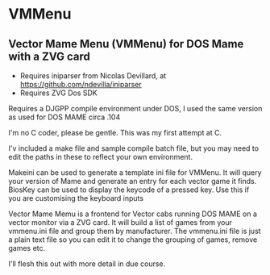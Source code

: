 # VMMenu
## Vector Mame Menu (VMMenu) for DOS Mame with a ZVG card

 - Requires iniparser from Nicolas Devillard, at
   https://github.com/ndevilla/iniparser
 - Requires ZVG Dos SDK

Requires a DJGPP compile environment under DOS, I used the same version as used for DOS MAME circa .104

I'm no C coder, please be gentle. This was my first attempt at C.

I'v included a make file and sample compile batch file, but you may need to edit the paths in these to reflect your own environment.

Makeini can be used to generate a template ini file for VMMenu. It will query your version of Mame and generate an entry for each vector game it finds.
BiosKey can be used to display the keycode of a pressed key. Use this if you are customising the keyboard inputs

Vector Mame Memu is a frontend for Vector cabs running DOS MAME on a vector monitor via a ZVG card. It will build a list of games from your vmmenu.ini file and group them by manufacturer. The vmmenu.ini file is just a plain text file so you can edit it to change the grouping of games, remove games etc.

I'll flesh this out with more detail in due course.

<!--stackedit_data:
eyJoaXN0b3J5IjpbMTk1MTg2MDA2XX0=
-->